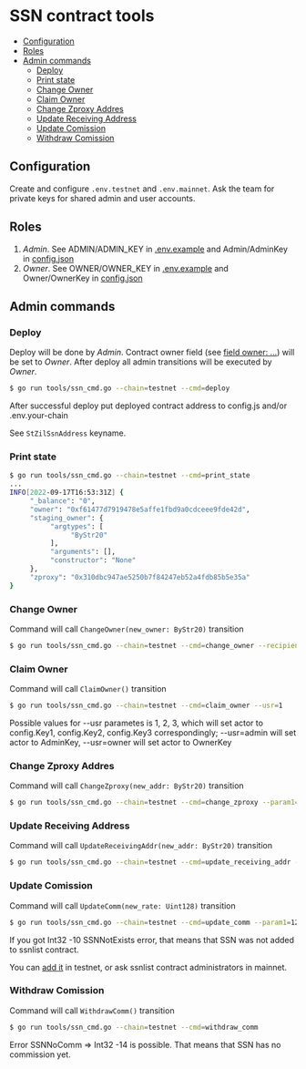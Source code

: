 # SSN contract tools

<!-- MarkdownTOC -->

- [Configuration](#configuration)
- [Roles](#roles)
- [Admin commands](#admin-commands)
     - [Deploy](#deploy)
     - [Print state](#print-state)
     - [Change Owner](#change-owner)
     - [Claim Owner](#claim-owner)
     - [Change Zproxy Addres](#change-zproxy-addres)
     - [Update Receiving Address](#update-receiving-address)
     - [Update Comission](#update-comission)
     - [Withdraw Comission](#withdraw-comission)

<!-- /MarkdownTOC -->

## Configuration

Create and configure `.env.testnet` and `.env.mainnet`. Ask the team for private keys for shared admin and user accounts.

## Roles

1. *Admin*. See ADMIN/ADMIN_KEY in [.env.example](../.env.example) and Admin/AdminKey in [config.json](../config.json)
1. *Owner*. See OWNER/OWNER_KEY in [.env.example](../.env.example) and Owner/OwnerKey in [config.json](../config.json)

## Admin commands

### Deploy

Deploy will be done by *Admin*.
Contract owner field (see [field owner: ...](../contracts/treasury.scilla)) will be set to *Owner*.
After deploy all admin transitions will be executed by *Owner*.

```sh
$ go run tools/ssn_cmd.go --chain=testnet --cmd=deploy
```
After successful deploy put deployed contract address to config.js and/or .env.your-chain

See `StZilSsnAddress` keyname.

### Print state

```sh
$ go run tools/ssn_cmd.go --chain=testnet --cmd=print_state
...
INFO[2022-09-17T16:53:31Z] {
     "_balance": "0",
     "owner": "0xf61477d7919478e5affe1fbd9a0cdceee9fde42d",
     "staging_owner": {
          "argtypes": [
               "ByStr20"
          ],
          "arguments": [],
          "constructor": "None"
     },
     "zproxy": "0x310dbc947ae5250b7f84247eb52a4fdb85b5e35a"
}
```

### Change Owner

Command will call `ChangeOwner(new_owner: ByStr20)` transition

```sh
$ go run tools/ssn_cmd.go --chain=testnet --cmd=change_owner --recipient=0x0000000000000000000000000000000000000000
```

### Claim Owner

Command will call `ClaimOwner()` transition

```sh
$ go run tools/ssn_cmd.go --chain=testnet --cmd=claim_owner --usr=1
```

Possible values for --usr parametes is 1, 2, 3, which will set actor to config.Key1, config.Key2, config.Key3 correspondingly;
--usr=admin will set actor to AdminKey, --usr=owner will set actor to OwnerKey

### Change Zproxy Addres

Command will call `ChangeZproxy(new_addr: ByStr20)` transition

```sh
$ go run tools/ssn_cmd.go --chain=testnet --cmd=change_zproxy --param1=0x0000000000000000000000000000000000000001
```

### Update Receiving Address

Command will call `UpdateReceivingAddr(new_addr: ByStr20)` transition

```sh
$ go run tools/ssn_cmd.go --chain=testnet --cmd=update_receiving_addr --param1=0x0000000000000000000000000000000000000001
```

### Update Comission

Command will call `UpdateComm(new_rate: Uint128)` transition

```sh
$ go run tools/ssn_cmd.go --chain=testnet --cmd=update_comm --param1=12345
```
If you got Int32 -10 SSNNotExists error, that means that SSN was not added to ssnlist contract.

You can [add it](tools.md#deploy) in testnet, or ask ssnlist contract administrators in mainnet.


### Withdraw Comission

Command will call `WithdrawComm()` transition

```sh
$ go run tools/ssn_cmd.go --chain=testnet --cmd=withdraw_comm
```

Error SSNNoComm => Int32 -14 is possible. That means that SSN has no commission yet.
